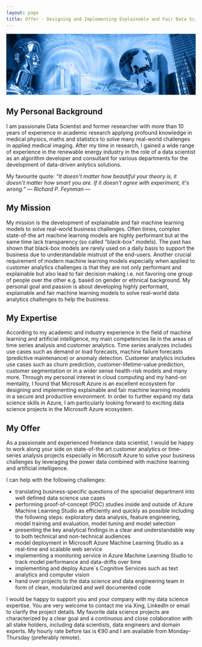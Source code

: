 ```yaml
---
layout: page
title: Offer - Designing and Implementing Explainable and Fair Data Science Solutions in Microsoft Azure with Special Focus on Customer Analytics and Time Series Forecasting
---
```

![screenshot](images/artificial_intelligence.png)


## My Personal Background
I am passionate Data Scientist and former researcher with more than 10 years of experience in academic research applying profound knowledge in medical physics, maths and statistics to solve many real-world challenges in applied medical imaging. After my time in research, I gained a wide range of experience in the renewable energy industry in the role of a data scientist as an algorithm developer and consultant for various departments for the development of data-driven anlytics solutions.

My favourite quote:
*“It doesn't matter how beautiful your theory is, it doesn't matter how smart you are. If it doesn't agree with experiment, it's wrong.” ― Richard P. Feynman ―*
## My Mission
My mission is the development of  explainable and fair machine learning models to solve real-world business challenges. Often times, complex state-of-the art machine learning models are highly performant but at the same time lack transparency (so called "black-box" models). The past has shown that black-box models are rarely used on a daily basis to support the business due to understandable mistrust of the end-users. Another crucial requirement of modern machine learning models especially when applied to customer analytics challenges is that they are not only performant and explainable but also lead to fair decision making i.e. not favoring one group of people over the other e.g. based on gender or ethnical background. My personal goal and passion is about developing highly performant, explainable and fair machine learning models to solve real-world data analytics challenges to help the business.
## My Expertise
According to my academic and industry experience in the field of machine learning and artificial intelligence, my main competencies lie in the areas of time series analysis and customer analytics. Time series analyzes includes use cases such as demand or load forecasts, machine failure forecasts (predictive maintenance) or anomaly detection. Customer analytics includes use cases such as churn prediction, customer-lifetime-value prediction, customer segmentation or in a wider sense health-risk models and many more. 
Through my personal interest in cloud computing and my hand-on mentality, I found that Microsoft Azure is an excellent ecosystem for designing and implementing explainable and fair machine learning models in a secure and productive environment. In order to further expand my data science skills in Azure, I am particularly looking forward to exciting data science projects in the Microsoft Azure ecosystem.
## My Offer
As a passionate and experienced freelance data scientist, I would be happy to work along your side on state-of-the art customer analytics or time-series analysis projects especially in Microsoft Azure to solve your business challenges by leveraging the power data combined with machine learning and artificial intelligence.

I can help with the following challenges:
- translating business-specific questions of the specialist department into well defined data science use cases
- performing proof-of-concept (POC) studies inside and outside of Azure Machine Learning Studio as efficiently and quickly as possible including the following steps: exploratory data analysis, feature engineering, model training and evaluation, model tuning and model selection
- presenting the key analytical findings in a clear and understandable way to both technical and non-technical audiences 
- model deployment in Microsoft Azure Machine Learning Studio as a real-time and scalable web service
- implementing a monitoring service in Azure Machine Learning Studio to track model performance and data-drifts over time
- implementing and deploy Azure´s Cognitive Services such as text analytics and computer vision
- hand over projects to the data science and data engineering team in form of clean, modularized and well documented code

I would be happy to support you and your company with my data science expertise. You are very welcome to contact me via Xing, LinkedIn or email to clarify the project details. My favorite data science projects are characterized by a clear goal and a continuous and close colaboration with all stake holders, including data scientists, data engineers and domain experts. My hourly rate before tax is €90 and I am available from Monday-Thursday (preferably remote).
